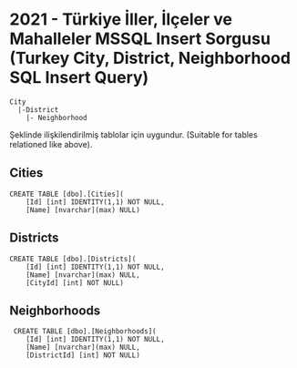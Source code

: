 # 2021 - Türkiye İller, İlçeler ve Mahalleler MSSQL Insert Sorgusu (Turkey City, District, Neighborhood SQL Insert Query)

    City
      |-District
        |- Neighborhood

Şeklinde ilişkilendirilmiş tablolar için uygundur. (Suitable for tables relationed like above).


## Cities

    CREATE TABLE [dbo].[Cities](
		[Id] [int] IDENTITY(1,1) NOT NULL,
		[Name] [nvarchar](max) NULL)
## Districts

    CREATE TABLE [dbo].[Districts](
		[Id] [int] IDENTITY(1,1) NOT NULL,
		[Name] [nvarchar](max) NULL,
		[CityId] [int] NOT NULL)
## Neighborhoods

     CREATE TABLE [dbo].[Neighborhoods](
    	[Id] [int] IDENTITY(1,1) NOT NULL,
    	[Name] [nvarchar](max) NULL,
    	[DistrictId] [int] NOT NULL)
